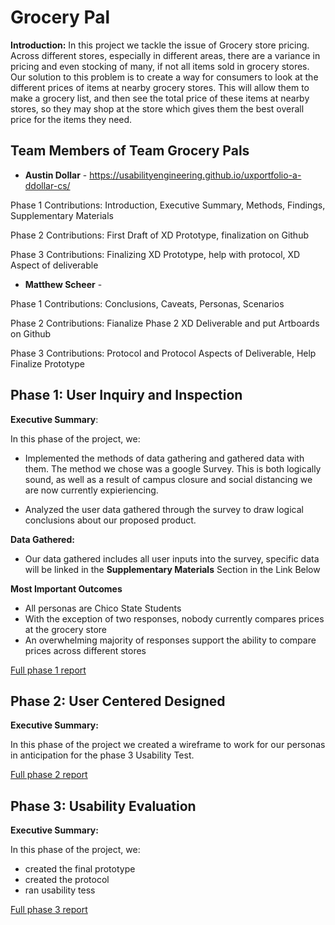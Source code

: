 # Grocery Pal

**Introduction:**
In this project we tackle the issue of Grocery store pricing. Across different stores, especially in different areas,
there are a variance in pricing and even stocking of many, if not all items sold in grocery stores. Our solution to this
problem is to create a way for consumers to look at the different prices of items at nearby grocery stores. This will allow them to make a grocery list, and then see the total price of these items at nearby stores, so they may shop at the store which gives them the best overall price for the items they need.  

## Team Members of Team Grocery Pals

* **Austin Dollar** - https://usabilityengineering.github.io/uxportfolio-a-ddollar-cs/

Phase 1 Contributions:
Introduction,
Executive Summary,
Methods,
Findings,
Supplementary Materials

Phase 2 Contributions:
First Draft of XD Prototype, finalization on Github

Phase 3 Contributions:
Finalizing XD Prototype, help with protocol, XD Aspect of deliverable

* **Matthew Scheer** - 

Phase 1 Contributions:
Conclusions,
Caveats,
Personas,
Scenarios

Phase 2 Contributions:
Fianalize Phase 2 XD Deliverable and put Artboards on Github


Phase 3 Contributions:
Protocol and Protocol Aspects of Deliverable, Help Finalize Prototype

## Phase 1: User Inquiry and Inspection

**Executive Summary**:

In this phase of the project, we:

* Implemented the methods of data gathering and gathered data with them. The method we chose was a google Survey. This is both logically sound, as well as a result of campus closure and social distancing we are now currently expieriencing.

* Analyzed the user data gathered through the survey to draw logical conclusions about our proposed product.

**Data Gathered:**

* Our data gathered includes all user inputs into the survey, specific data will be linked in the **Supplementary Materials** Section in the Link Below

**Most Important Outcomes**

* All personas are Chico State Students
* With the exception of two responses, nobody currently compares prices at the grocery store
* An overwhelming majority of responses support the ability to compare prices across different stores

[Full phase 1 report](phase1/)

## Phase 2: User Centered Designed

**Executive Summary:**

In this phase of the project we created a wireframe to work for our personas in anticipation for the phase 3 Usability Test. 

[Full phase 2 report](phase2/README.md/)

## Phase 3: Usability Evaluation

**Executive Summary:**

In this phase of the project, we:

* created the final prototype
* created the protocol
* ran usability tess

[Full phase 3 report](phase3/README.md/)

